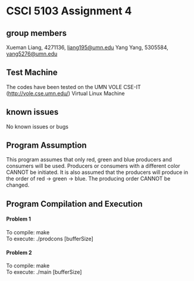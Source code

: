 # CSCI 5103 Assignment 4

## group members
Xueman Liang, 4271136, liang195@umn.edu
Yang Yang, 5305584, yang5276@umn.edu

## Test Machine
The codes have been tested on the UMN VOLE CSE-IT (http://vole.cse.umn.edu/) Virtual Linux Machine

## known issues
No known issues or bugs

## Program Assumption
This program assumes that only red, green and blue producers and consumers will be used. Producers or consumers with a different color CANNOT be initiated. It is also assumed that the producers will produce in the order of red -> green -> blue. The producing order CANNOT be changed.

## Program Compilation and Execution
#### Problem 1
To compile: make <br/>
To execute: ./prodcons [bufferSize]

#### Problem 2
To compile: make <br/>
To execute: ./main [bufferSize]